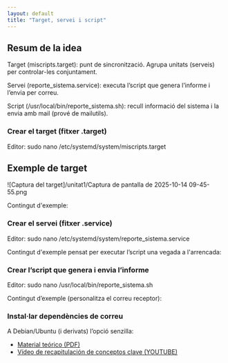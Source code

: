 ```yaml
---
layout: default
title: "Target, servei i script"
---
```


## Resum de la idea

Target (miscripts.target): punt de sincronització. Agrupa unitats (serveis) per controlar-les conjuntament.

Servei (reporte_sistema.service): executa l’script que genera l’informe i l’envia per correu.

Script (/usr/local/bin/reporte_sistema.sh): recull informació del sistema i la envia amb mail (prové de mailutils).


### Crear el target (fitxer .target)

Editor: sudo nano /etc/systemd/system/miscripts.target

## Exemple de target

![Captura del target]/unitat1/Captura de pantalla de 2025-10-14 09-45-55.png

Contingut d'exemple:


### Crear el servei (fitxer .service)

Editor: sudo nano /etc/systemd/system/reporte_sistema.service

Contingut d'exemple pensat per executar l’script una vegada a l'arrencada:

### Crear l’script que genera i envia l’informe

Editor: sudo nano /usr/local/bin/reporte_sistema.sh

Contingut d’exemple (personalitza el correu receptor):


### Instal·lar dependències de correu

A Debian/Ubuntu (i derivats) l’opció senzilla:



- [Material teórico (PDF)](https://github.com/mireiaconsarnau/machine_learning/raw/main/unidad1/l1.pdf)
- [Vídeo de recapitulación de conceptos clave (YOUTUBE)](https://youtu.be/p27AhdHxi_o)

